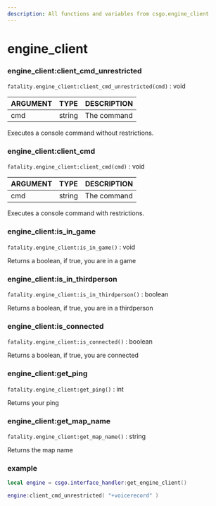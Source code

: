 ```yaml
---
description: All functions and variables from csgo.engine_client
---
```


# engine\_client

### engine\_client:client\_cmd\_unrestricted

`fatality.engine_client:client_cmd_unrestricted(cmd)` : void

| ARGUMENT | TYPE | DESCRIPTION |
| :--- | :--- | :--- |
| cmd | string | The command |

Executes a console command without restrictions.

### engine\_client:client\_cmd

`fatality.engine_client:client_cmd(cmd)` : void

| ARGUMENT | TYPE | DESCRIPTION |
| :--- | :--- | :--- |
| cmd | string | The command |

Executes a console command with restrictions.

### engine\_client:is\_in\_game

`fatality.engine_client:is_in_game()` : void

Returns a boolean, if true, you are in a game

### engine\_client:is\_in\_thirdperson <a id="engine_client-is_in_game"></a>

`fatality.engine_client:is_in_thirdperson()` : boolean

Returns a boolean, if true, you are in a thirdperson

### engine\_client:is\_connected <a id="engine_client-is_in_game"></a>

`fatality.engine_client:is_connected()` : boolean

Returns a boolean, if true, you are connected

### engine\_client:get\_ping <a id="engine_client-is_in_game"></a>

`fatality.engine_client:get_ping()` : int

Returns your ping

### engine\_client:get\_map\_name <a id="engine_client-is_in_game"></a>

`fatality.engine_client:get_map_name()` : string

Returns the map name

### example

```lua
local engine = csgo.interface_handler:get_engine_client()

engine:client_cmd_unrestricted( "+voicerecord" )
```

